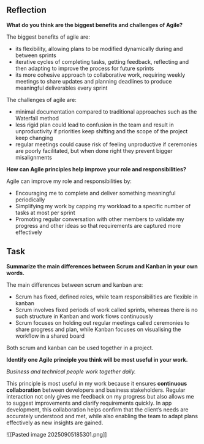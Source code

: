 ## Reflection

**What do you think are the biggest benefits and challenges of Agile?**

The biggest benefits of agile are:
- its flexibility, allowing plans to be modified dynamically during and between sprints
- iterative cycles of completing tasks, getting feedback, reflecting and then adapting to  improve the process for future sprints
- its more cohesive approach to collaborative work, requiring weekly meetings to share updates and planning deadlines to produce meaningful deliverables every sprint

The challenges of agile are:
- minimal documentation compared to traditional approaches such as the Waterfall method
- less rigid plan could lead to confusion in the team and result in unproductivity if priorities keep shifting and the scope of the project keep changing
- regular meetings could cause risk of feeling unproductive if ceremonies are poorly facilitated, but when done right they prevent bigger misalignments

**How can Agile principles help improve your role and responsibilities?**

Agile can improve my role and responsibilities by:
- Encouraging me to complete and deliver something meaningful periodically
- Simplifying my work by capping my workload to a specific number of tasks at most per sprint
- Promoting regular conversation with other members to validate my progress and other ideas so that requirements are captured more effectively
## Task

**Summarize the main differences between Scrum and Kanban in your own words.**

The main differences between scrum and kanban are:
- Scrum has fixed, defined roles, while team responsibilities are flexible in kanban
- Scrum involves fixed periods of work called sprints, whereas there is no such structure in Kanban and work flows continuously
- Scrum focuses on holding out regular meetings called ceremonies to share progress and plan, while Kanban focuses on visualising the workflow in a shared board 

Both scrum and kanban can be used together in a project.

**Identify one Agile principle you think will be most useful in your work.**

*Business and technical people work together daily.*

This principle is most useful in my work because it ensures **continuous collaboration** between developers and business stakeholders. Regular interaction not only gives me feedback on my progress but also allows me to suggest improvements and clarify requirements quickly. In app development, this collaboration helps confirm that the client’s needs are accurately understood and met, while also enabling the team to adapt plans effectively as new insights are gained.

![[Pasted image 20250905185301.png]]